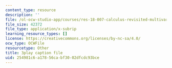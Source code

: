 ```yaml
---
content_type: resource
description: ''
file: /ol-ocw-studio-app/courses/res-18-007-calculus-revisited-multivariable-calculus-fall-2011/254981c6a17856cabf3002dfcdc93bce_bBKzHydIl2c.vtt
file_size: 42372
file_type: application/x-subrip
learning_resource_types: []
license: https://creativecommons.org/licenses/by-nc-sa/4.0/
ocw_type: OCWFile
resourcetype: Other
title: 3play caption file
uid: 254981c6-a178-56ca-bf30-02dfcdc93bce
---
```

